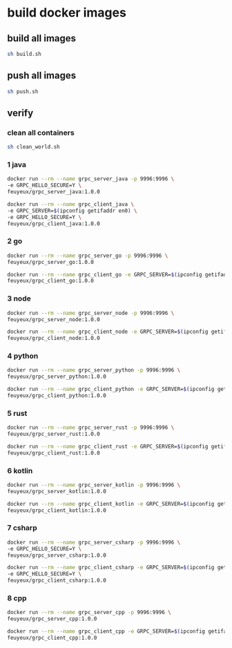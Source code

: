 # build docker images

## build all images

```bash
sh build.sh
```

## push all images

```bash
sh push.sh
```

## verify

### clean all containers

```bash
sh clean_world.sh
```

### 1 java

```bash
docker run --rm --name grpc_server_java -p 9996:9996 \
-e GRPC_HELLO_SECURE=Y \
feuyeux/grpc_server_java:1.0.0
```

```bash
docker run --rm --name grpc_client_java \
-e GRPC_SERVER=$(ipconfig getifaddr en0) \
-e GRPC_HELLO_SECURE=Y \
feuyeux/grpc_client_java:1.0.0
```

### 2 go

```bash
docker run --rm --name grpc_server_go -p 9996:9996 \
feuyeux/grpc_server_go:1.0.0
```

```bash
docker run --rm --name grpc_client_go -e GRPC_SERVER=$(ipconfig getifaddr en0) \
feuyeux/grpc_client_go:1.0.0
```

### 3 node

```bash
docker run --rm --name grpc_server_node -p 9996:9996 \
feuyeux/grpc_server_node:1.0.0
```

```bash
docker run --rm --name grpc_client_node -e GRPC_SERVER=$(ipconfig getifaddr en0) \
feuyeux/grpc_client_node:1.0.0
```

### 4 python

```bash
docker run --rm --name grpc_server_python -p 9996:9996 \
feuyeux/grpc_server_python:1.0.0
```

```bash
docker run --rm --name grpc_client_python -e GRPC_SERVER=$(ipconfig getifaddr en0) \
feuyeux/grpc_client_python:1.0.0
```

### 5 rust

```bash
docker run --rm --name grpc_server_rust -p 9996:9996 \
feuyeux/grpc_server_rust:1.0.0
```

```bash
docker run --rm --name grpc_client_rust -e GRPC_SERVER=$(ipconfig getifaddr en0) \
feuyeux/grpc_client_rust:1.0.0
```

### 6 kotlin

```bash
docker run --rm --name grpc_server_kotlin -p 9996:9996 \
feuyeux/grpc_server_kotlin:1.0.0
```

```bash
docker run --rm --name grpc_client_kotlin -e GRPC_SERVER=$(ipconfig getifaddr en0) \
feuyeux/grpc_client_kotlin:1.0.0
```

### 7 csharp

```bash
docker run --rm --name grpc_server_csharp -p 9996:9996 \
-e GRPC_HELLO_SECURE=Y \
feuyeux/grpc_server_csharp:1.0.0
```

```bash
docker run --rm --name grpc_client_csharp -e GRPC_SERVER=$(ipconfig getifaddr en0) \
-e GRPC_HELLO_SECURE=Y \
feuyeux/grpc_client_csharp:1.0.0
```

### 8 cpp

```bash
docker run --rm --name grpc_server_cpp -p 9996:9996 \
feuyeux/grpc_server_cpp:1.0.0
```

```bash
docker run --rm --name grpc_client_cpp -e GRPC_SERVER=$(ipconfig getifaddr en0) \
feuyeux/grpc_client_cpp:1.0.0
```